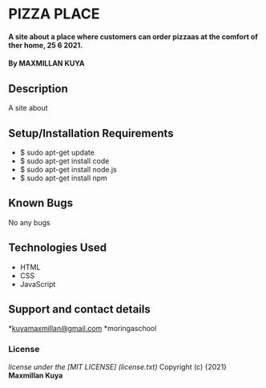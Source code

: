 # PIZZA PLACE
#### A site about a place where customers can order pizzaas at the comfort of ther home, 25 6 2021.
#### By **MAXMILLAN KUYA**
## Description
A site about 
## Setup/Installation Requirements
* $ sudo apt-get update
* $ sudo apt-get install code
* $ sudo apt-get install node.js
* $ sudo apt-get install npm
## Known Bugs
No any bugs
## Technologies Used
* HTML
* CSS
* JavaScript
## Support and contact details
*kuyamaxmillan@gmail.com
*moringaschool
### License
*license under the [MIT LICENSE] (license.txt)*
Copyright (c) {2021} **Maxmillan Kuya**